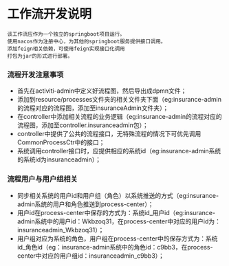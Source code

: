 # 工作流开发说明
    该工作流应作为一个独立的springboot项目运行。
	使用nacos作为注册中心，为其他的springboot服务提供接口调用。
	添加feign相关依赖，可使用feign实现接口化调用
    打包为jar的形式进行部署。

### 流程开发注意事项
* 首先在activiti-admin中定义好流程图，然后导出成dpmn文件；
* 添加到resource/processes文件夹的相关文件夹下面（eg:insurance-admin的流程对应的流程图，添加至insuranceAdmin文件夹）；
* 在controller中添加相关流程的业务逻辑（eg:insurance-admin的流程对应的流程图，添加至controller.insuranceadmin包）；
* controller中提供了公共的流程接口，无特殊流程的情况下可优先调用CommonProcessCtr中的接口；
* 系统调用controller接口时，应提供相应的系统id（eg:insurance-admin系统的系统id为insuranceadmin）；

### 流程用户与用户组相关
* 同步相关系统的用户id和用户组（角色）以系统推送的方式（eg:insurance-admin系统的用户和角色推送到process-center）；
* 用户id在process-center中保存的方式为：系统id_用户id（eg:insurance-admin系统中的用户id：Wkbzoq31，在process-center中对应的用户id为：insuranceadmin_Wkbzoq31）；
* 用户组对应为系统的角色，用户组在process-center中的保存方式为：系统id_角色id（eg：insurance-admin系统中的角色id：c9bb3，在process-center中对应的用户组id：insuranceadmin_c9bb3）；
